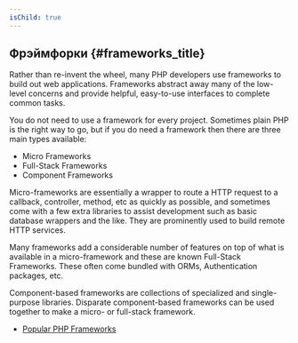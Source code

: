 ```yaml
---
isChild: true
---
```


## Фрэймфорки {#frameworks_title}

Rather than re-invent the wheel, many PHP developers use frameworks to build out web applications. Frameworks abstract away many of the low-level concerns and provide helpful, easy-to-use interfaces to complete common tasks.

You do not need to use a framework for every project. Sometimes plain PHP is the right way to go, but if you do need a framework then there are three main types available:

* Micro Frameworks
* Full-Stack Frameworks
* Component Frameworks

Micro-frameworks are essentially a  wrapper to route a HTTP request to a callback, controller, method, etc as quickly as possible, and sometimes come with a few extra libraries to assist development such as basic database wrappers and the like. They are prominently used 
to build remote HTTP services.

Many frameworks add a considerable number of features on top of what is available in a micro-framework and these are known Full-Stack 
Frameworks. These often come bundled with ORMs, Authentication packages, etc.

Component-based frameworks are collections of specialized and single-purpose libraries. Disparate component-based frameworks can be used together to make a micro- or full-stack framework.

* [Popular PHP Frameworks](https://github.com/codeguy/php-the-right-way/wiki/Frameworks)